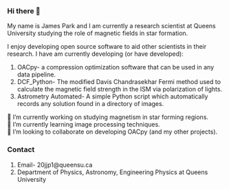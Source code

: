 ### Hi there 👋
My name is James Park and I am currently a research scientist at Queens University studying the role of magnetic fields in star formation.

I enjoy developing open source software to aid other scientists in their research. 
I have am currently developing (or have developed):
<ol>  
    <li> OACpy- a compression optimization software that can be used in any data pipeline.</li>
    <li> DCF_Python- The modified Davis Chandrasekhar Fermi method used to calculate the magnetic field strength in the ISM via polarization of lights. </li>
    <li> Astrometry Automated- A simple Python script which automatically records any solution found in a directory of images. </li>
</ol>

🔭 I’m currently working on studying magnetism in star forming regions.
<br>
🌱 I’m currently learning image processing techniques.
<br>
👯 I’m looking to collaborate on developing OACpy (and my other projects).

<h3>Contact </h3>
<ol>
    <li>Email- 20jjp1@queensu.ca </li>   
    <li>Department of Physics, Astronomy, Engineering Physics at Queens University</li>
</ol>
